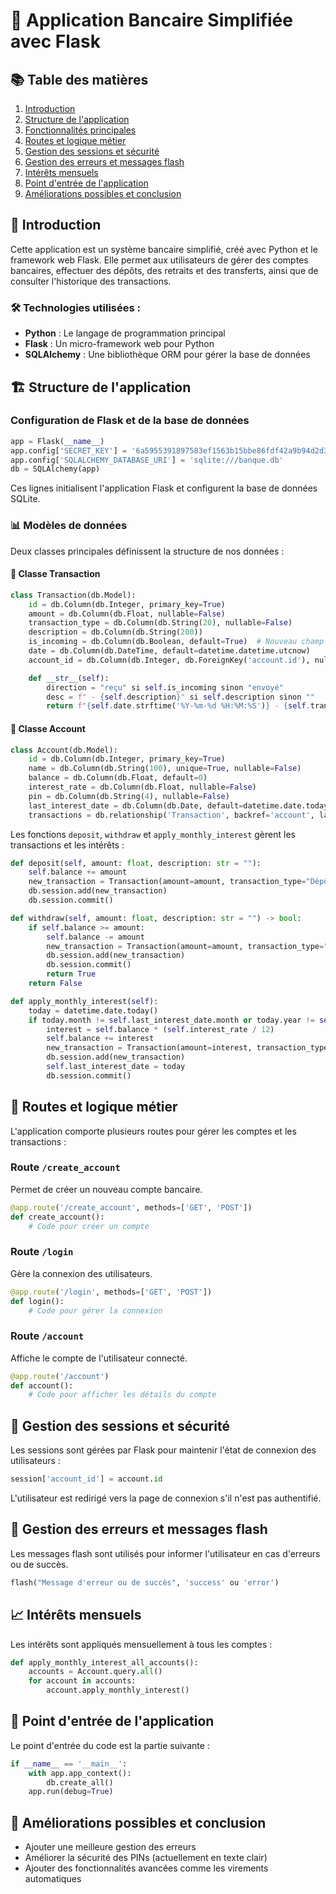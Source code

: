 
# 🏦 Application Bancaire Simplifiée avec Flask

## 📚 Table des matières
1. [Introduction](#introduction)
2. [Structure de l'application](#structure-de-lapplication)
3. [Fonctionnalités principales](#fonctionnalités-principales)
4. [Routes et logique métier](#routes-et-logique-métier)
5. [Gestion des sessions et sécurité](#gestion-des-sessions-et-sécurité)
6. [Gestion des erreurs et messages flash](#gestion-des-erreurs-et-messages-flash)
7. [Intérêts mensuels](#intérêts-mensuels)
8. [Point d'entrée de l'application](#point-dentrée-de-lapplication)
9. [Améliorations possibles et conclusion](#améliorations-possibles-et-conclusion)

## 🌟 Introduction

Cette application est un système bancaire simplifié, créé avec Python et le framework web Flask. Elle permet aux utilisateurs de gérer des comptes bancaires, effectuer des dépôts, des retraits et des transferts, ainsi que de consulter l'historique des transactions.

### 🛠️ Technologies utilisées :
- **Python** : Le langage de programmation principal
- **Flask** : Un micro-framework web pour Python
- **SQLAlchemy** : Une bibliothèque ORM pour gérer la base de données

## 🏗️ Structure de l'application

### Configuration de Flask et de la base de données

```python
app = Flask(__name__)
app.config['SECRET_KEY'] = '6a5955391897583ef1563b15bbe86fdf42a9b94d2d384e1c'
app.config['SQLALCHEMY_DATABASE_URI'] = 'sqlite:///banque.db'
db = SQLAlchemy(app)
```

Ces lignes initialisent l'application Flask et configurent la base de données SQLite.

### 📊 Modèles de données
Deux classes principales définissent la structure de nos données :

#### 💸 Classe Transaction
```python
class Transaction(db.Model):
    id = db.Column(db.Integer, primary_key=True)
    amount = db.Column(db.Float, nullable=False)
    transaction_type = db.Column(db.String(20), nullable=False)
    description = db.Column(db.String(200))
    is_incoming = db.Column(db.Boolean, default=True)  # Nouveau champ
    date = db.Column(db.DateTime, default=datetime.datetime.utcnow)
    account_id = db.Column(db.Integer, db.ForeignKey('account.id'), nullable=False)

    def __str__(self):
        direction = "reçu" si self.is_incoming sinon "envoyé"
        desc = f" - {self.description}" si self.description sinon ""
        return f"{self.date.strftime('%Y-%m-%d %H:%M:%S')} - {self.transaction_type} {direction}: {self.amount:.2f}€{desc}"
```

#### 🏦 Classe Account
```python
class Account(db.Model):
    id = db.Column(db.Integer, primary_key=True)
    name = db.Column(db.String(100), unique=True, nullable=False)
    balance = db.Column(db.Float, default=0)
    interest_rate = db.Column(db.Float, nullable=False)
    pin = db.Column(db.String(4), nullable=False)
    last_interest_date = db.Column(db.Date, default=datetime.date.today().replace(day=1))
    transactions = db.relationship('Transaction', backref='account', lazy=True)
```

Les fonctions `deposit`, `withdraw` et `apply_monthly_interest` gèrent les transactions et les intérêts :

```python
def deposit(self, amount: float, description: str = ""):
    self.balance += amount
    new_transaction = Transaction(amount=amount, transaction_type="Dépôt", description=description, account=self)
    db.session.add(new_transaction)
    db.session.commit()

def withdraw(self, amount: float, description: str = "") -> bool:
    if self.balance >= amount:
        self.balance -= amount
        new_transaction = Transaction(amount=amount, transaction_type="Retrait", description=description, account=self)
        db.session.add(new_transaction)
        db.session.commit()
        return True
    return False

def apply_monthly_interest(self):
    today = datetime.date.today()
    if today.month != self.last_interest_date.month or today.year != self.last_interest_date.year:
        interest = self.balance * (self.interest_rate / 12)
        self.balance += interest
        new_transaction = Transaction(amount=interest, transaction_type="Intérêts", account=self)
        db.session.add(new_transaction)
        self.last_interest_date = today
        db.session.commit()
```

## 🚪 Routes et logique métier

L'application comporte plusieurs routes pour gérer les comptes et les transactions :

### Route `/create_account`
Permet de créer un nouveau compte bancaire.

```python
@app.route('/create_account', methods=['GET', 'POST'])
def create_account():
    # Code pour créer un compte
```

### Route `/login`
Gère la connexion des utilisateurs.

```python
@app.route('/login', methods=['GET', 'POST'])
def login():
    # Code pour gérer la connexion
```

### Route `/account`
Affiche le compte de l'utilisateur connecté.

```python
@app.route('/account')
def account():
    # Code pour afficher les détails du compte
```

## 🔐 Gestion des sessions et sécurité

Les sessions sont gérées par Flask pour maintenir l'état de connexion des utilisateurs :

```python
session['account_id'] = account.id
```

L'utilisateur est redirigé vers la page de connexion s'il n'est pas authentifié.

## 🚨 Gestion des erreurs et messages flash

Les messages flash sont utilisés pour informer l'utilisateur en cas d'erreurs ou de succès.

```python
flash("Message d'erreur ou de succès", 'success' ou 'error')
```

## 📈 Intérêts mensuels

Les intérêts sont appliqués mensuellement à tous les comptes :

```python
def apply_monthly_interest_all_accounts():
    accounts = Account.query.all()
    for account in accounts:
        account.apply_monthly_interest()
```

## 🚀 Point d'entrée de l'application

Le point d'entrée du code est la partie suivante :

```python
if __name__ == '__main__':
    with app.app_context():
        db.create_all()
    app.run(debug=True)
```

## 🔧 Améliorations possibles et conclusion

- Ajouter une meilleure gestion des erreurs
- Améliorer la sécurité des PINs (actuellement en texte clair)
- Ajouter des fonctionnalités avancées comme les virements automatiques
